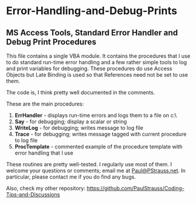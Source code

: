 # Error-Handling-and-Debug-Prints
## MS Access Tools, Standard Error Handler and Debug Print Procedures

This file contains a single VBA module. It contains the procedures that I use to do standard run-time error handling and a few rather simple tools to log and print variables for debugging. These procedures do use Access Objects but Late Binding is used so that References need not be set to use them.

The code is, I think pretty well documented in the comments.

These are the main procedures:
1. **ErrHandler** - displays run-time errors and logs them to a file on c:\
1. **Say** - for debugging; display a scalar or string
1. **WriteLog** - for debugging; writes message to log file
1. **Trace** - for debugging; writes message tagged with current procedure to log file
1. **ProcTemplate** - commented example of the procedure template with error handling that I use

These routines are pretty well-tested. I regularly use most of them. I welcome your questions or comments; email me at Paul@PStrauss.net. In particular, please contact me if you do find any bugs.

Also, check my other repository: https://github.com/PaulStrauss/Coding-Tips-and-Discussions
